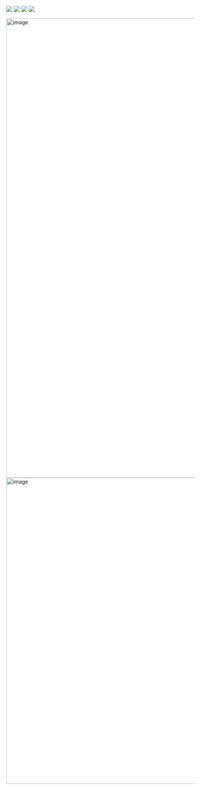 ![](https://sloc.xyz/github/boehs/kamo) ![](https://img.shields.io/badge/summer-brat-86C700) ![](https://img.shields.io/badge/certified-coconut-8D5226) ![](https://img.shields.io/badge/not_going-back-1757CE)

<img width="1229" alt="image" src="https://github.com/user-attachments/assets/3475c27e-481d-4590-93b3-bba9fd402898">

<img width="819" alt="image" src="https://github.com/user-attachments/assets/81f0cdba-10c5-46fd-b94e-c64e048e0a6c">
